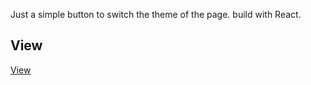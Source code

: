 Just a simple button to switch the theme of the page. build with React.
## View
<a href="https://plutarchdev.github.io/dark-to-light-page/">View</a>
